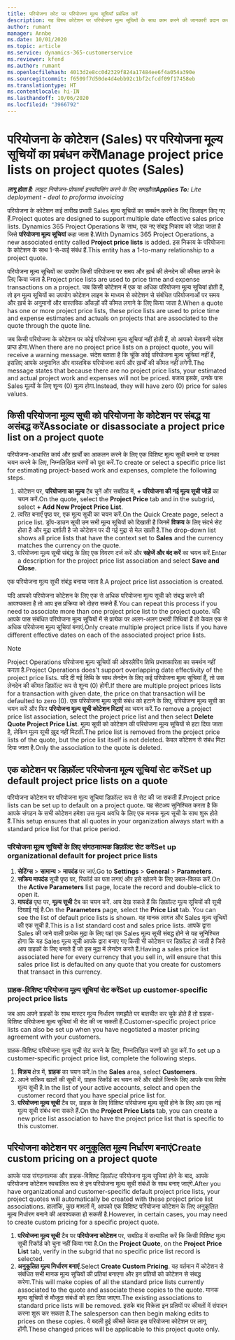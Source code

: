 ```yaml
---
title: परियोजना कोट पर परियोजना मूल्य सूचियाँ प्रबंधित करें
description: यह विषय कोटेशन पर परियोजना मूल्य सूचियों के साथ काम करने की जानकारी प्रदान करता है. (Sales)
author: rumant
manager: Annbe
ms.date: 10/01/2020
ms.topic: article
ms.service: dynamics-365-customerservice
ms.reviewer: kfend
ms.author: rumant
ms.openlocfilehash: 4013d2e8cc0d2329f824a17484ee6f4a054a390e
ms.sourcegitcommit: f6509f7d50de4d4ebb92c1bf2cfcdf09f17458eb
ms.translationtype: HT
ms.contentlocale: hi-IN
ms.lasthandoff: 10/06/2020
ms.locfileid: "3966792"
---
```

# <a name="manage-project-price-lists-on-project-quotes-sales"></a><span data-ttu-id="fd78c-104">परियोजना के कोटेशन (Sales) पर परियोजना मूल्य सूचियों का प्रबंधन करें</span><span class="sxs-lookup"><span data-stu-id="fd78c-104">Manage project price lists on project quotes (Sales)</span></span>

<span data-ttu-id="fd78c-105">_**लागू होता है:** लाइट नियोजन-प्रोफार्मा इनवॉयसिंग करने के लिए समझौता_</span><span class="sxs-lookup"><span data-stu-id="fd78c-105">_**Applies To:** Lite deployment - deal to proforma invoicing_</span></span>

<span data-ttu-id="fd78c-106">परियोजना के कोटेशन कई तारीख प्रभावी Sales मूल्य सूचियों का समर्थन करने के लिए डिज़ाइन किए गए हैं.</span><span class="sxs-lookup"><span data-stu-id="fd78c-106">Project quotes are designed to support multiple date effective sales price lists.</span></span> <span data-ttu-id="fd78c-107">Dynamics 365 Project Operations के साथ, एक नए संबद्ध निकाय को जोड़ा जाता है जिसे **परियोजना मूल्य सूचियां** कहा जाता है.</span><span class="sxs-lookup"><span data-stu-id="fd78c-107">With Dynamics 365 Project Operations, a new associated entity called **Project price lists** is added.</span></span> <span data-ttu-id="fd78c-108">इस निकाय के परियोजना के कोटेशन के साथ 1-से-कई संबंध हैं.</span><span class="sxs-lookup"><span data-stu-id="fd78c-108">This entity has a 1-to-many relationship to a project quote.</span></span>

<span data-ttu-id="fd78c-109">परियोजना मूल्य सूचियों का उपयोग किसी परियोजना पर समय और ख़र्च की लेनदेन की कीमत लगाने के लिए किया जाता है.</span><span class="sxs-lookup"><span data-stu-id="fd78c-109">Project price lists are used to price time and expense transactions on a project.</span></span> <span data-ttu-id="fd78c-110">जब किसी कोटेशन में एक या अधिक परियोजना मूल्य सूचियां होती हैं, तो इन मूल्य सूचियों का उपयोग कोटेशन लाइन के माध्यम से कोटेशन से संबंधित परियोजनाओं पर समय और ख़र्च के अनुमानों और वास्तविक आँकड़ों की कीमत लगाने के लिए किया जाता है.</span><span class="sxs-lookup"><span data-stu-id="fd78c-110">When a quote has one or more project price lists, these price lists are used to price time and expense estimates and actuals on projects that are associated to the quote through the quote line.</span></span>

<span data-ttu-id="fd78c-111">जब किसी परियोजना के कोटेशन पर कोई परियोजना मूल्य सूचियां नहीं होती हैं, तो आपको चेतावनी संदेश प्राप्त होगा.</span><span class="sxs-lookup"><span data-stu-id="fd78c-111">When there are no project price lists on a project quote, you will receive a warning message.</span></span> <span data-ttu-id="fd78c-112">संदेश बताता है कि चूंकि कोई परियोजना मूल्य सूचियां नहीं हैं, इसलिए आपके अनुमानित और वास्तविक परियोजना कार्य और ख़र्चों की कीमत नहीं लगेगी.</span><span class="sxs-lookup"><span data-stu-id="fd78c-112">The message states that because there are no project price lists, your estimated and actual project work and expenses will not be priced.</span></span> <span data-ttu-id="fd78c-113">बजाय इसके, उनके पास Sales मूल्यों के लिए शून्य (0) मूल्य होगा.</span><span class="sxs-lookup"><span data-stu-id="fd78c-113">Instead, they will have zero (0) price for sales values.</span></span>

## <a name="associate-or-disassociate-a-project-price-list-on-a-project-quote"></a><span data-ttu-id="fd78c-114">किसी परियोजना मूल्य सूची को परियोजना के कोटेशन पर संबद्ध या असंबद्ध करें</span><span class="sxs-lookup"><span data-stu-id="fd78c-114">Associate or disassociate a project price list on a project quote</span></span>

<span data-ttu-id="fd78c-115">परियोजना-आधारित कार्य और ख़र्चों का आकलन करने के लिए एक विशिष्ट मूल्य सूची बनाने या उनका चयन करने के लिए, निम्नलिखित चरणों को पूरा करें.</span><span class="sxs-lookup"><span data-stu-id="fd78c-115">To create or select a specific price list for estimating project-based work and expenses, complete the following steps.</span></span>

1. <span data-ttu-id="fd78c-116">कोटेशन पर, **परियोजना का मूल्य** टैब चुनें और सबग्रिड में, **+ परियोजना की नई मूल्य सूची जोड़ें** का चयन करें.</span><span class="sxs-lookup"><span data-stu-id="fd78c-116">On the quote, select the **Project Price** tab and in the subgrid, select **+ Add New Project Price List**.</span></span>
2. <span data-ttu-id="fd78c-117">त्वरित बनाएँ पृष्ठ पर, एक मूल्य सूची का चयन करें.</span><span class="sxs-lookup"><span data-stu-id="fd78c-117">On the Quick Create page, select a price list.</span></span> <span data-ttu-id="fd78c-118">ड्रॉप-डाउन सूची उन सभी मूल्य सूचियों को दिखाती है जिनमें **विक्रय** के लिए संदर्भ सेट होता है और मुद्रा दर्शाती है जो कोटेशन पर दी गई मुद्रा से मेल खाती है.</span><span class="sxs-lookup"><span data-stu-id="fd78c-118">The drop-down list shows all price lists that have the context set to **Sales** and the currency matches the currency on the quote.</span></span>
4. <span data-ttu-id="fd78c-119">परियोजना मूल्य सूची संबंद्ध के लिए एक विवरण दर्ज करें और **सहेजें और बंद करें** का चयन करें.</span><span class="sxs-lookup"><span data-stu-id="fd78c-119">Enter a description for the project price list association and select **Save and Close**.</span></span>

<span data-ttu-id="fd78c-120">एक परियोजना मूल्य सूची संबंद्ध बनाया जाता है.</span><span class="sxs-lookup"><span data-stu-id="fd78c-120">A project price list association is created.</span></span>

<span data-ttu-id="fd78c-121">यदि आपको परियोजना कोटेशन के लिए एक से अधिक परियोजना मूल्य सूची को संबद्ध करने की आवश्यकता है तो आप इस प्रक्रिया को दोहरा सकते हैं.</span><span class="sxs-lookup"><span data-stu-id="fd78c-121">You can repeat this process if you need to associate more than one project price list to the project quote.</span></span> <span data-ttu-id="fd78c-122">यदि आपके पास संबंधित परियोजना मूल्य सूचियों में से प्रत्येक पर अलग-अलग प्रभावी तिथियां हैं तो केवल एक से अधिक परियोजना मूल्य सूचियां बनाएं.</span><span class="sxs-lookup"><span data-stu-id="fd78c-122">Only create multiple project price lists if you have different effective dates on each of the associated project price lists.</span></span>

> [!NOTE]
> <span data-ttu-id="fd78c-123">Project Operations परियोजना मूल्य सूचियों की ओवरलैपिंग तिथि प्रभावकारिता का समर्थन नहीं करता है.</span><span class="sxs-lookup"><span data-stu-id="fd78c-123">Project Operations does't support overlapping date effectivity of the project price lists.</span></span> <span data-ttu-id="fd78c-124">यदि दी गई तिथि के साथ लेनदेन के लिए कई परियोजना मूल्य सूचियां हैं, तो उस लेनदेन की कीमत डिफ़ॉल्ट रूप से शून्य (0) होगी.</span><span class="sxs-lookup"><span data-stu-id="fd78c-124">If there are multiple project prices lists for a transaction with given date, the price on that transaction will be defaulted to zero (0).</span></span>
<span data-ttu-id="fd78c-125">एक परियोजना मूल्य सूची संबंध को हटाने के लिए, परियोजना मूल्य सूची का चयन करें और फिर **परियोजना मूल्य सूची कोटेशन मिटाएं** का चयन करें.</span><span class="sxs-lookup"><span data-stu-id="fd78c-125">To remove a project price list association, select the project price list and then select **Delete Quote Project Price List**.</span></span> <span data-ttu-id="fd78c-126">मूल्य सूची को कोटेशन की परियोजना मूल्य सूचियों से हटा दिया जाता है, लेकिन मूल्य सूची ख़ुद नहीं मिटती.</span><span class="sxs-lookup"><span data-stu-id="fd78c-126">The price list is removed from the project price lists of the quote, but the price list itself is not deleted.</span></span> <span data-ttu-id="fd78c-127">केवल कोटेशन से संबंध मिटा दिया जाता है.</span><span class="sxs-lookup"><span data-stu-id="fd78c-127">Only the association to the quote is deleted.</span></span>

## <a name="set-up-default-project-price-lists-on-a-quote"></a><span data-ttu-id="fd78c-128">एक कोटेशन पर डिफ़ॉल्ट परियोजना मूल्य सूचियां सेट करें</span><span class="sxs-lookup"><span data-stu-id="fd78c-128">Set up default project price lists on a quote</span></span>

<span data-ttu-id="fd78c-129">परियोजना कोटेशन पर परियोजना मूल्य सूचियां डिफ़ॉल्ट रूप से सेट की जा सकती हैं.</span><span class="sxs-lookup"><span data-stu-id="fd78c-129">Project price lists can be set up to default on a project quote.</span></span> <span data-ttu-id="fd78c-130">यह सेटअप सुनिश्चित करता है कि आपके संगठन के सभी कोटेशन हमेशा उस मूल्य अवधि के लिए एक मानक मूल्य सूची के साथ शुरू होते हैं.</span><span class="sxs-lookup"><span data-stu-id="fd78c-130">This setup ensures that all quotes in your organization always start with a standard price list for that price period.</span></span>

### <a name="set-up-organizational-default-for-project-price-lists"></a><span data-ttu-id="fd78c-131">परियोजना मूल्य सूचियों के लिए संगठनात्मक डिफ़ॉल्ट सेट करें</span><span class="sxs-lookup"><span data-stu-id="fd78c-131">Set up organizational default for project price lists</span></span>

1. <span data-ttu-id="fd78c-132">**सेटिंग्स** > **सामान्य** > **मापदंड** पर जाएं.</span><span class="sxs-lookup"><span data-stu-id="fd78c-132">Go to **Settings** > **General** > **Parameters**.</span></span>
2. <span data-ttu-id="fd78c-133">**सक्रिय मापदंड** सूची पृष्ठ पर, रिकॉर्ड का पता लगाएं और इसे खोलने के लिए डबल-क्लिक करें.</span><span class="sxs-lookup"><span data-stu-id="fd78c-133">On the **Active Parameters** list page, locate the record and double-click to open it.</span></span> 
3. <span data-ttu-id="fd78c-134">**मापदंड** पृष्ठ पर, **मूल्य सूची** टैब का चयन करें. आप देख सकते हैं कि डिफ़ॉल्ट मूल्य सूचियों की सूची दिखाई गई है.</span><span class="sxs-lookup"><span data-stu-id="fd78c-134">On the **Parameters** page, select the **Price List** tab. You can see the list of default price lists is shown.</span></span> <span data-ttu-id="fd78c-135">यह मानक लागत और Sales मूल्य सूचियों की एक सूची है.</span><span class="sxs-lookup"><span data-stu-id="fd78c-135">This is a list standard cost and sales price lists.</span></span> <span data-ttu-id="fd78c-136">आपके द्वारा Sales की जाने वाली प्रत्येक मुद्रा के लिए यहां एक Sales मूल्य सूची संबद्ध होने से यह सुनिश्चित होगा कि यह Sales मूल्य सूची आपके द्वारा बनाए गए किसी भी कोटेशन पर डिफ़ॉल्ट हो जाती है जिसे आप ग्राहकों के लिए बनाते हैं जो इस मुद्रा में लेनदेन करते हैं.</span><span class="sxs-lookup"><span data-stu-id="fd78c-136">Having a sales price list associated here for every currency that you sell in, will ensure that this sales price list is defaulted on any quote that you create for customers that transact in this currency.</span></span>

### <a name="set-up-customer-specific-project-price-lists"></a><span data-ttu-id="fd78c-137">ग्राहक-विशिष्ट परियोजना मूल्य सूचियां सेट करें</span><span class="sxs-lookup"><span data-stu-id="fd78c-137">Set up customer-specific project price lists</span></span>

<span data-ttu-id="fd78c-138">जब आप अपने ग्राहकों के साथ मास्टर मूल्य निर्धारण समझौते पर बातचीत कर चुके होते हैं तो ग्राहक-विशिष्ट परियोजना मूल्य सूचियां भी सेट की जा सकती हैं.</span><span class="sxs-lookup"><span data-stu-id="fd78c-138">Customer-specific project price lists can also be set up when you have negotiated a master pricing agreement with your customers.</span></span>

<span data-ttu-id="fd78c-139">ग्राहक-विशिष्ट परियोजना मूल्य सूची सेट करने के लिए, निम्नलिखित चरणों को पूरा करें.</span><span class="sxs-lookup"><span data-stu-id="fd78c-139">To set up a customer-specific project price list, complete the following steps.</span></span>

1. <span data-ttu-id="fd78c-140">**विक्रय** क्षेत्र में, **ग्राहक** का चयन करें.</span><span class="sxs-lookup"><span data-stu-id="fd78c-140">In the **Sales** area, select **Customers**.</span></span>
2. <span data-ttu-id="fd78c-141">अपने सक्रिय खातों की सूची में, ग्राहक रिकॉर्ड का चयन करें और खोलें जिनके लिए आपके पास विशेष मूल्य सूची है.</span><span class="sxs-lookup"><span data-stu-id="fd78c-141">In the list of your active accounts, select and open the customer record that you have special price list for.</span></span>
3. <span data-ttu-id="fd78c-142">**परियोजना मूल्य सूची** टैब पर, ग्राहक के लिए विशिष्ट परियोजना मूल्य सूची होने के लिए आप एक नई मूल्य सूची संबंध बना सकते हैं.</span><span class="sxs-lookup"><span data-stu-id="fd78c-142">On the **Project Price Lists** tab, you can create a new price list association to have the project price list that is specific to this customer.</span></span>

## <a name="create-custom-pricing-on-a-project-quote"></a><span data-ttu-id="fd78c-143">परियोजना कोटेशन पर अनुकूलित मूल्य निर्धारण बनाएं</span><span class="sxs-lookup"><span data-stu-id="fd78c-143">Create custom pricing on a project quote</span></span>

<span data-ttu-id="fd78c-144">आपके पास संगठनात्मक और ग्राहक-विशिष्ट डिफ़ॉल्ट परियोजना मूल्य सूचियां होने के बाद, आपके परियोजना कोटेशन स्वचालित रूप से इन परियोजना मूल्य सूची संबंधों के साथ बनाए जाएंगे.</span><span class="sxs-lookup"><span data-stu-id="fd78c-144">After you have organizational and customer-specific default project price lists, your project quotes will automatically be created with these project price list associations.</span></span> <span data-ttu-id="fd78c-145">हालांकि, कुछ मामलों में, आपको एक विशिष्ट परियोजना कोटेशन के लिए अनुकूलित मूल्य निर्धारण बनाने की आवश्यकता हो सकती है.</span><span class="sxs-lookup"><span data-stu-id="fd78c-145">However, in certain cases, you may need to create custom pricing for a specific project quote.</span></span> 

1. <span data-ttu-id="fd78c-146">**परियोजना मूल्य सूची** टैब पर **परियोजना कोटेशन** पर, सबग्रिड में सत्यापित करें कि किसी विशिष्ट मूल्य सूची रिकॉर्ड को चुना नहीं किया गया है.</span><span class="sxs-lookup"><span data-stu-id="fd78c-146">On the **Project Quote**, on the **Project Price List** tab, verify in the subgrid that no specific price list record is selected.</span></span>
2. <span data-ttu-id="fd78c-147">**अनुकूलित मूल्य निर्धारण बनाएं**.</span><span class="sxs-lookup"><span data-stu-id="fd78c-147">Select **Create Custom Pricing**.</span></span> <span data-ttu-id="fd78c-148">यह वर्तमान में कोटेशन से संबंधित सभी मानक मूल्य सूचियों की प्रतियां बनाएगा और इन प्रतियों को कोटेशन से संबद्ध करेगा.</span><span class="sxs-lookup"><span data-stu-id="fd78c-148">This will make copies of all the standard price lists currently associated to the quote and associate these copies to the quote.</span></span> <span data-ttu-id="fd78c-149">मानक मूल्य सूचियों से मौजूदा संबंधों को हटा दिया जाएगा.</span><span class="sxs-lookup"><span data-stu-id="fd78c-149">The existing associations to standard price lists will be removed.</span></span> <span data-ttu-id="fd78c-150">इसके बाद विक्रेता इन प्रतियों पर कीमतों में संपादन करना शुरू कर सकता है.</span><span class="sxs-lookup"><span data-stu-id="fd78c-150">The salesperson can then begin making edits to prices on these copies.</span></span> <span data-ttu-id="fd78c-151">ये बदली हुई कीमतें केवल इस परियोजना कोटेशन पर लागू होंगी.</span><span class="sxs-lookup"><span data-stu-id="fd78c-151">These changed prices will be applicable to this project quote only.</span></span>
